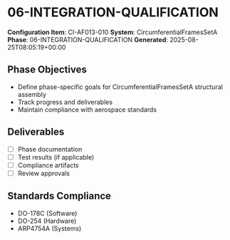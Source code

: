 # 06-INTEGRATION-QUALIFICATION

**Configuration Item**: CI-AF013-010
**System**: CircumferentialFramesSetA
**Phase**: 06-INTEGRATION-QUALIFICATION
**Generated**: 2025-08-25T08:05:19+00:00

## Phase Objectives
- Define phase-specific goals for CircumferentialFramesSetA structural assembly
- Track progress and deliverables
- Maintain compliance with aerospace standards

## Deliverables
- [ ] Phase documentation
- [ ] Test results (if applicable)
- [ ] Compliance artifacts
- [ ] Review approvals

## Standards Compliance
- DO-178C (Software)
- DO-254 (Hardware)
- ARP4754A (Systems)

